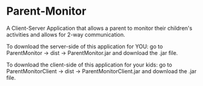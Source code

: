# Parent-Monitor
A Client-Server Application that allows a parent to monitor their children's activities and allows for 2-way communication. 

To download the server-side of this application for YOU:
go to ParentMonitor -> dist -> ParentMonitor.jar
and download the .jar file.

To download the client-side of this application for your kids:
go to ParentMonitorClient -> dist -> ParentMonitorClient.jar
and download the .jar file.
